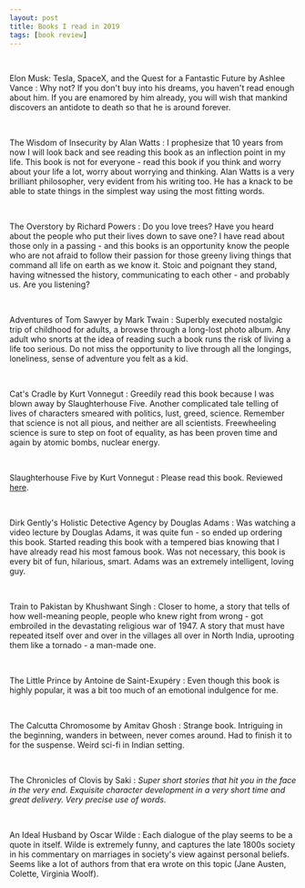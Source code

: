 ```yaml
---
layout: post
title: Books I read in 2019
tags: [book review]
---
```

<br/>

Elon Musk: Tesla, SpaceX, and the Quest for a Fantastic Future by Ashlee Vance
: Why not? If you don't buy into his dreams, you haven't read enough about him. If you are enamored by him already, you will wish that mankind discovers an antidote to death so that he is around forever.

<br/>

The Wisdom of Insecurity by Alan Watts
: I prophesize that 10 years from now I will look back and see reading this book as an inflection point in my life. This book is not for everyone - read this book if you think and worry about your life a lot, worry about worrying and thinking. Alan Watts is a very brilliant philosopher, very evident from his writing too. He has a knack to be able to state things in the simplest way using the most fitting words.

<br/>

The Overstory by Richard Powers
: Do you love trees? Have you heard about the people who put their lives down to save one? I have read about those only in a passing - and this books is an opportunity know the people who are not afraid to follow their passion for those greeny living things that command all life on earth as we know it. Stoic and poignant they stand, having witnessed the history, communicating to each other - and probably us. Are you listening?

<br/>

Adventures of Tom Sawyer by Mark Twain
: Superbly executed nostalgic trip of childhood for adults, a browse through a long-lost photo album. Any adult who snorts at the idea of reading such a book runs the risk of living a life too serious. Do not miss the opportunity to live through all the longings, loneliness, sense of adventure you felt as a kid.

<br/>

Cat's Cradle by Kurt Vonnegut
: Greedily read this book because I was blown away by Slaughterhouse Five. Another complicated tale telling of lives of characters smeared with politics, lust, greed, science. Remember that science is not all pious, and neither are all scientists. Freewheeling science is sure to step on foot of equality, as has been proven time and again by atomic bombs, nuclear energy.

<br/>

Slaughterhouse Five by Kurt Vonnegut
: Please read this book. Reviewed <a href="https://shikha-aggarwal.github.io/2019-06-08-slaughterhouse-five/" class="post-read-more">here</a>.

<br/>

Dirk Gently's Holistic Detective Agency by Douglas Adams
: Was watching a video lecture by Douglas Adams, it was quite fun - so ended up ordering this book. Started reading this book with a tempered bias knowing that I have already read his most famous book. Was not necessary, this book is every bit of fun, hilarious, smart. Adams was an extremely intelligent, loving guy.

<br/>

Train to Pakistan by Khushwant Singh
: Closer to home, a story that tells of how well-meaning people, people who knew right from wrong - got embroiled in the devastating religious war of 1947. A story that must have repeated itself over and over in the villages all over in North India, uprooting them like a tornado - a man-made one.

<br/>

The Little Prince by Antoine de Saint-Exupéry
: Even though this book is highly popular, it was a bit too much of an emotional indulgence for me.

<br/>

The Calcutta Chromosome by Amitav Ghosh
: Strange book. Intriguing in the beginning, wanders in between, never comes around. Had to finish it to for the suspense. Weird sci-fi in Indian setting.

<br/>

The Chronicles of Clovis by Saki 
: *Super short stories that hit you in the face in the very end. Exquisite character development in a very short time and great delivery. Very precise use of words.*

<br/>

An Ideal Husband by Oscar Wilde
: Each dialogue of the play seems to be a quote in itself. Wilde is extremely funny, and captures the late 1800s society in his commentary on marriages in society's view against personal beliefs. Seems like a lot of authors from that era wrote on this topic (Jane Austen, Colette, Virginia Woolf).

<br/>

